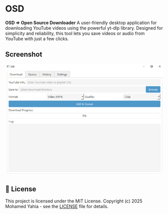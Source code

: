 # OSD
**OSD => Open Source Downloader**
A user-friendly desktop application for downloading YouTube videos using the powerful yt-dlp library. Designed for simplicity and reliability, this tool lets you save videos or audio from YouTube with just a few clicks.

## Screenshot
![image](./static/img/Screenshot%202025-04-26%20232911.png)


## 📜 License
This project is licensed under the MIT License. Copyright (c) 2025 Mohamed Yahia - see the [LICENSE](./LICENSE) file for details.
